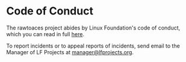 # Code of Conduct

The rawtoaces project abides by Linux Foundation's code of conduct, which
you can read in full [here](https://lfprojects.org/policies/code-of-conduct).

To report incidents or to appeal reports of incidents, send email to
the Manager of LF Projects at manager@lfprojects.org.
